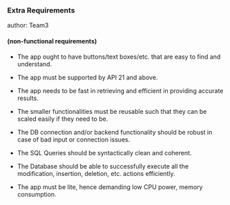 ### Extra Requirements
author: Team3
#### (non-functional requirements)

* The app ought to have buttons/text boxes/etc. that are easy to find and understand.

* The app must be supported by API 21 and above.

* The app needs to be fast in retrieving and efficient in providing accurate results.

* The smaller functionalities must be reusable such that they can be scaled easily if they need to be.

* The DB connection and/or backend functionality should be robust in case of bad input or connection issues.

* The SQL Queries should be syntactically clean and coherent.

* The Database should be able to successfully execute all the modification, insertion, deletion, etc. actions efficiently.

* The app must be lite, hence demanding low CPU power, memory consumption.
